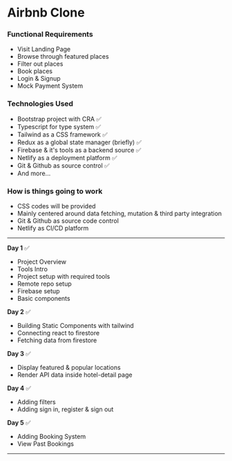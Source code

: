# Airbnb Clone

### Functional Requirements
- Visit Landing Page
- Browse through featured places
- Filter out places
- Book places
- Login & Signup
- Mock Payment System
  
### Technologies Used
- Bootstrap project with CRA ✅
- Typescript for type system ✅
- Tailwind as a CSS framework ✅
- Redux as a global state manager (briefly) ✅ 
- Firebase & it's tools as a backend source ✅ 
- Netlify as a deployment platform ✅ 
- Git & Github as source control ✅
- And more...

### How is things going to work
- CSS codes will be provided
- Mainly centered around data fetching, mutation & third party integration
- Git & Github as source code control
- Netlify as CI/CD platform

---

__Day 1__ ✅ 
- Project Overview 
- Tools Intro
- Project setup with required tools
- Remote repo setup
- Firebase setup
- Basic components

__Day 2__ ✅ 
- Building Static Components with tailwind
- Connecting react to firestore
- Fetching data from firestore

__Day 3__ ✅ 
- Display featured & popular locations
- Render API data inside hotel-detail page
  
__Day 4__ ✅ 
- Adding filters
- Adding sign in, register & sign out
  
__Day 5__ ✅ 
- Adding Booking System
- View Past Bookings

---